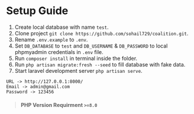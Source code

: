 # Setup Guide

1. Create local database with name `test`.
2. Clone project `git clone https://github.com/sohail729/coalition.git`.
3. Rename `.env.example` to `.env`.
4. Set `DB_DATABASE` to `test` and `DB_USERNAME` & `DB_PASSWORD` to local phpmyadmin credentials in `.env` file.
5. Run `composer install` in terminal inside the folder.
6. Run `php artisan migrate:fresh --seed` to fill database with fake data. 
7. Start laravel development server `php artisan serve`.

```
URL -> http://127.0.0.1:8000/
Email -> admin@gmail.com
Password -> 123456
```
>  #### PHP Version Requirment `>=8.0`
